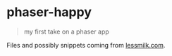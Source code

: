 phaser-happy
===

> my first take on a phaser app

Files and possibly snippets coming from [lessmilk.com](http://www.lessmilk.com/tutorial/flappy-bird-phaser-1).

